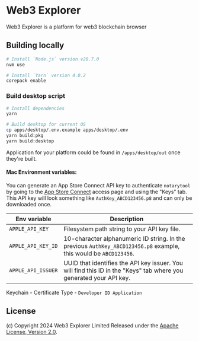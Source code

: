 # Web3 Explorer

Web3 Explorer is a platform for web3 blockchain browser

## Building locally

```sh
# Install `Node.js` version v20.7.0
nvm use

# Install `Yarn` version 4.0.2
corepack enable
```

### Build desktop script

```sh
# Install dependencies
yarn

# Build desktop for current OS
cp apps/desktop/.env.example apps/desktop/.env
yarn build:pkg
yarn build:desktop
```

Application for your platform could be found in `/apps/desktop/out` once they're built.

#### Mac Environment variables:

You can generate an App Store Connect API key to authenticate `notarytool` by going to the
[App Store Connect](https://appstoreconnect.apple.com/access/api) access page and using the "Keys"
tab. This API key will look something like `AuthKey_ABCD123456.p8` and can only be downloaded once.

| Env variable       | Description                                                                                                        |
| ------------------ | ------------------------------------------------------------------------------------------------------------------ |
| `APPLE_API_KEY`    | Filesystem path string to your API key file.                                                                       |
| `APPLE_API_KEY_ID` | 10-character alphanumeric ID string. In the previous `AuthKey_ABCD123456.p8` example, this would be `ABCD123456`.  |
| `APPLE_API_ISSUER` | UUID that identifies the API key issuer. You will find this ID in the "Keys" tab where you generated your API key. |

Keychain - Certificate Type - `Developer ID Application`

## License

(c) Copyright 2024 Web3 Explorer Limited Released under the
[Apache License, Version 2.0](LICENSE.txt).
